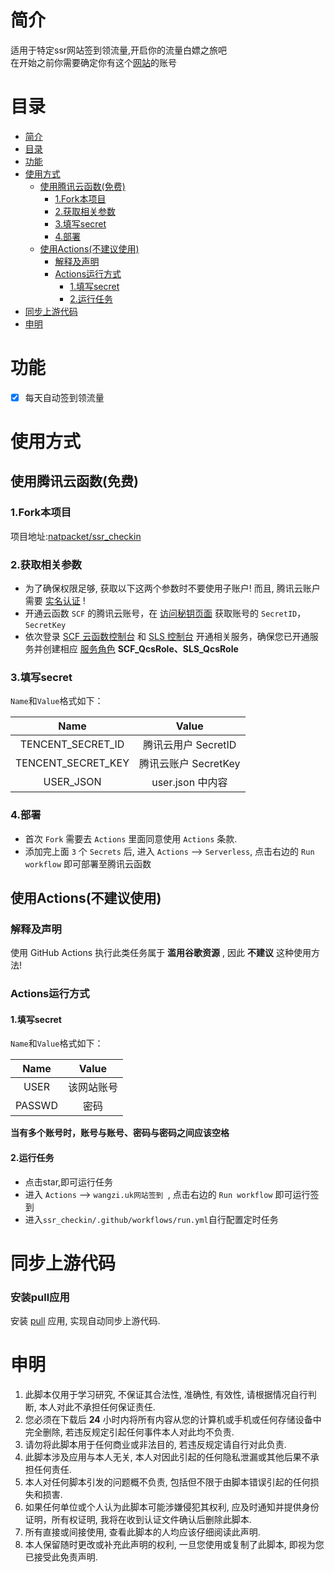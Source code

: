 # 简介

适用于特定ssr网站签到领流量,开启你的流量白嫖之旅吧   
在开始之前你需要确定你有这个[网站](https://wangzi.uk/)的账号

# 目录

- [简介](#简介)
- [目录](#目录)
- [功能](#功能)
- [使用方式](#使用方式)
  - [使用腾讯云函数(免费)](#使用腾讯云函数免费)
    - [1.Fork本项目](#1Fork本项目)
    - [2.获取相关参数](#2获取相关参数)
    - [3.填写secret](#3填写secret)
    - [4.部署](#4部署)
  - [使用Actions(不建议使用)](#使用Actions不建议使用)
    - [解释及声明](#解释及声明)
    - [Actions运行方式](#Actions运行方式)
      - [1.填写secret](#1填写secret)
      - [2.运行任务](#2运行任务)
- [同步上游代码](#同步上游代码)
- [申明](#申明)

# 功能

- [x] 每天自动签到领流量

# 使用方式

## 使用腾讯云函数(免费)

### 1.Fork本项目

项目地址:[natpacket/ssr_checkin](https://github.com/natpacket/ssr_checkin)

### 2.获取相关参数

- 为了确保权限足够, 获取以下这两个参数时不要使用子账户! 而且, 腾讯云账户需要 [实名认证](https://console.cloud.tencent.com/developer/auth) !
- 开通云函数 `SCF` 的腾讯云账号，在 [访问秘钥页面](https://console.cloud.tencent.com/cam/capi) 获取账号的 `SecretID`，`SecretKey`
- 依次登录 [SCF 云函数控制台](https://console.cloud.tencent.com/scf) 和 [SLS 控制台](https://console.cloud.tencent.com/sls) 开通相关服务，确保您已开通服务并创建相应 [服务角色](https://console.cloud.tencent.com/cam/role) **SCF_QcsRole、SLS_QcsRole**

### 3.填写secret

`Name`和`Value`格式如下：
  
| Name | Value |
|:---:|:---:|
|TENCENT_SECRET_ID | 腾讯云用户 SecretID|
|TENCENT_SECRET_KEY | 腾讯云账户 SecretKey|
|USER_JSON | user.json 中内容|

### 4.部署

- 首次 `Fork` 需要去 `Actions` 里面同意使用 `Actions` 条款.
- 添加完上面 `3` 个 `Secrets` 后, 进入 `Actions` --> `Serverless`, 点击右边的 `Run workflow` 即可部署至腾讯云函数

## 使用Actions(不建议使用)

### 解释及声明

使用 GitHub Actions 执行此类任务属于 **滥用谷歌资源** , 因此 **不建议** 这种使用方法!

### Actions运行方式

#### 1.填写secret

`Name`和`Value`格式如下：

| Name | Value |
|:---:|:---:|
|USER | 该网站账号|
|PASSWD | 密码|

**当有多个账号时，账号与账号、密码与密码之间应该空格**

#### 2.运行任务

- 点击star,即可运行任务
- 进入 `Actions` --> `wangzi.uk网站签到 `, 点击右边的 `Run workflow` 即可运行签到
- 进入`ssr_checkin/.github/workflows/run.yml`自行配置定时任务

# 同步上游代码

### 安装pull应用

安装 [pull](https://github.com/apps/pull) 应用, 实现自动同步上游代码.

# 申明

1. 此脚本仅用于学习研究, 不保证其合法性, 准确性, 有效性, 请根据情况自行判断, 本人对此不承担任何保证责任.
2. 您必须在下载后 **24** 小时内将所有内容从您的计算机或手机或任何存储设备中完全删除, 若违反规定引起任何事件本人对此均不负责.
3. 请勿将此脚本用于任何商业或非法目的, 若违反规定请自行对此负责.
4. 此脚本涉及应用与本人无关, 本人对因此引起的任何隐私泄漏或其他后果不承担任何责任.
5. 本人对任何脚本引发的问题概不负责, 包括但不限于由脚本错误引起的任何损失和损害.
6. 如果任何单位或个人认为此脚本可能涉嫌侵犯其权利, 应及时通知并提供身份证明，所有权证明, 我将在收到认证文件确认后删除此脚本.
7. 所有直接或间接使用, 查看此脚本的人均应该仔细阅读此声明.
8. 本人保留随时更改或补充此声明的权利, 一旦您使用或复制了此脚本, 即视为您已接受此免责声明.
